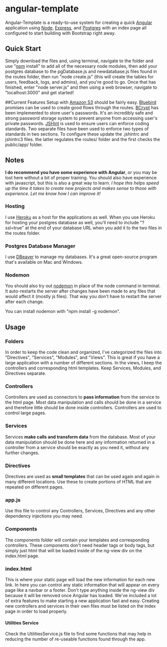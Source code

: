# angular-template
Angular-Template is a ready-to-use system for creating a quick [Angular](https://angularjs.org) application using [Node](https://nodejs.org), [Express](http://expressjs.com), and [Postgres](https://www.postgresql.org) with an index page all configured to start building with Bootstrap right away.




## Quick Start
Simply download the files and, using terminal, navigate to the folder and use "[npm](https://www.npmjs.com) install" to add all of the necessary node modules, then add your postgres database to the pgDatabase.js and newdatabase.js files found in the routes folder, then run "node create.js" (this will create the tables for users, feedback, logs, and admins), and you're good to go. Once that has finished, enter "node server.js" and then using a web browser, navigate to "localhost:3000" and get started!

##Current Features
Setup with [Amazon S3](https://aws.amazon.com/s3/) should be fairly easy.
[Bluebird](http://bluebirdjs.com/docs/getting-started.html) promises can be used to create good flows through the routes.
[BCrypt](https://codahale.com/how-to-safely-store-a-password/) has been implemented to store user's passwords. It's an incredibly safe and strong password storage system to prevent anyone from accessing user's private passwords.
[JSHint](http://jshint.com) is used to ensure users can enforce coding standards. Two separate files have been used to enforce two types of standards in two sections. To configure these update the .jshintrc and jshintrc3 files. the latter regulates the routes/ folder and the first checks the public/app/ folder.



## Notes
**I do recommend you have some experience with Angular**, or you may be lost here without a bit of proper training. You should also have experience with javascript, but this is also a great way to learn.
_I hope this helps speed up the time it takes to create new projects and makes sense to those with experience. Let me know how I can improve it!_

### Hosting
I use [Heroku](https://heroku.com) as a host for the applications as well. When you use Heroku for hosting your postgres database as well, you'll need to include "?ssl=true" at the end of your database URL when you add it to the two files in the routes folder.

### Postgres Database Manager
I use [DBeaver](http://dbeaver.jkiss.org) to manage my databases. It's a great open-source program that's available on Mac and Windows.

### Nodemon
You should also try out [nodemon](https://www.npmjs.com/package/nodemon) in place of the node command in terminal. It auto-restarts the server after changes have been made to any files that would affect it (mostly js files). That way you don't have to restart the server after each change. 

You can install nodemon with "npm install -g nodemon".




## Usage
### Folders
In order to keep the code clean and organized, I've categorized the files into "Directives", "Services", "Modules", and "Views". This is great if you have a large application with a number of different sections. In the views, I keep the controllers and corresponding html templates. Keep Services, Modules, and Directives separate.

### Controllers
Controllers are used as connectors to **pass information** from the service to the html page. Most data manipulation and calls should be done in a service and therefore little should be done inside controllers. Controllers are used to control large pages.

### Services
Services **make calls and transform data** from the database. Most of your data manipulation should be done here and any information returned in a controller from a service should be exactly as you need it, without any further changes. 

### Directives
Directives are used as **small templates** that can be used again and again in many different locations. Use these to create portions of HTML that are repeated on different pages.

### app.js
Use this file to control any Controllers, Services, Directives and any other dependency injections you may need.

### Components
The components folder will contain your templates and corresponding controllers. These components don't need header tags or body tags, but simply just html that will be loaded inside of the ng-view div on the index.html page. 

### index.html
This is where your static page will load the new information for each new link. In here you can control any static information that will appear on every page like a navbar or a footer. Don't type anything inside the ng-view div because it will be removed once Angular has loaded. We've included a lot of extra features to make starting a new application fast and easy. Creating new controllers and services in their own files must be listed on the index page in order to load properly.

#### Utilities Service
Check the UtilitiesService.js file to find some functions that may help in reducing the number of re-useable functions found through the app.
